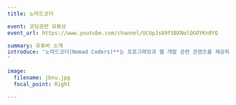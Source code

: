 ```yaml
---
title: 노마드코더

event: 코딩관련 유튜브
event_url: https://www.youtube.com/channel/UCUpJs89fSBXNolQGOYKn0YQ

summary: 유튜버 소개
introduce: '노마드코더(Nomad Coders)**는 프로그래밍과 웹 개발 관련 콘텐츠를 제공하는 인기 있는 유튜브 채널입니다. 이 채널은 초보자를 위한 다양한 코딩 강의를 비롯해, React, Node.js, Vue.js 등 현대적인 웹 기술에 대한 심도 있는 교육을 제공합니다. 노마드코더의 강의는 실용적이고 프로젝트 중심으로 구성되어 있어, 학습자들이 실제로 웹 애플리케이션을 구축하는 데 도움이 됩니다. 또한, 커뮤니티와의 소통을 중요시하며, 학습 자료를 지속적으로 업데이트합니다. 강의 스타일은 친근하고 쉽게 이해할 수 있어 많은 이들에게 사랑받고 있습니다. 이를 통해 노마드코더는 국내외에서 코딩 교육의 중요한 플랫폼으로 자리매김하고 있습니다.
'

image:
  filename: jbnu.jpg
  focal_point: Right

---
```

